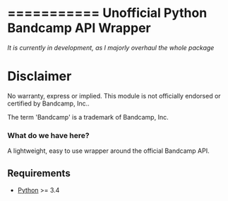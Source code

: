 ===========
Unofficial Python Bandcamp API Wrapper
===========

*It is currently in development, as I majorly overhaul the whole package*

Disclaimer
==========
No warranty, express or implied. This module is not officially endorsed or certified by Bandcamp, Inc..

The term 'Bandcamp' is a trademark of Bandcamp, Inc.

### What do we have here?
A lightweight, easy to use wrapper around the official Bandcamp API.

Requirements
------------
* [Python](http://python.org/download/releases/) >= 3.4
